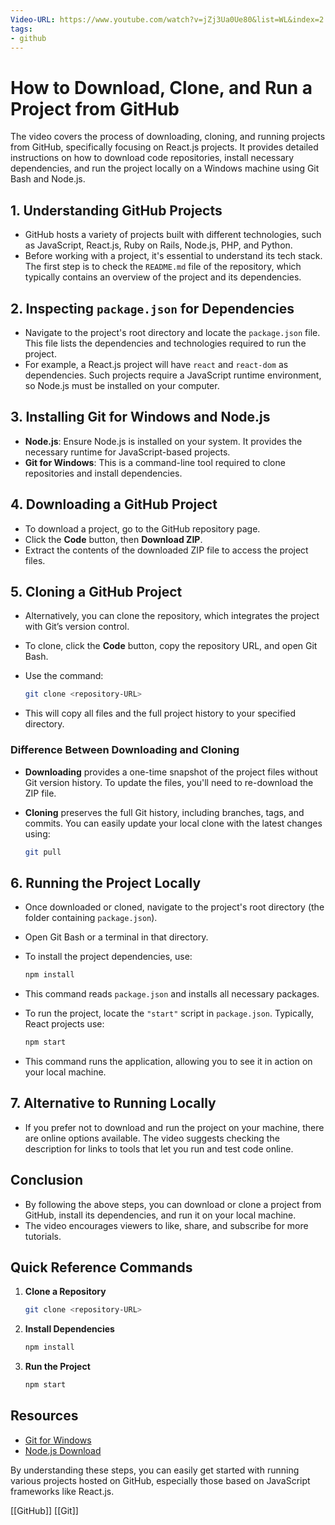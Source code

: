 ```yaml
---
Video-URL: https://www.youtube.com/watch?v=jZj3Ua0Ue80&list=WL&index=2
tags:
- github
---
```


# How to Download, Clone, and Run a Project from GitHub

The video covers the process of downloading, cloning, and running projects from GitHub, specifically focusing on React.js projects. It provides detailed instructions on how to download code repositories, install necessary dependencies, and run the project locally on a Windows machine using Git Bash and Node.js.

## 1. Understanding GitHub Projects

- GitHub hosts a variety of projects built with different technologies, such as JavaScript, React.js, Ruby on Rails, Node.js, PHP, and Python.
- Before working with a project, it's essential to understand its tech stack. The first step is to check the `README.md` file of the repository, which typically contains an overview of the project and its dependencies.

## 2. Inspecting `package.json` for Dependencies

- Navigate to the project's root directory and locate the `package.json` file. This file lists the dependencies and technologies required to run the project.
- For example, a React.js project will have `react` and `react-dom` as dependencies. Such projects require a JavaScript runtime environment, so Node.js must be installed on your computer.

## 3. Installing Git for Windows and Node.js

- **Node.js**: Ensure Node.js is installed on your system. It provides the necessary runtime for JavaScript-based projects.
- **Git for Windows**: This is a command-line tool required to clone repositories and install dependencies.

## 4. Downloading a GitHub Project

- To download a project, go to the GitHub repository page.
- Click the **Code** button, then **Download ZIP**.
- Extract the contents of the downloaded ZIP file to access the project files.

## 5. Cloning a GitHub Project

- Alternatively, you can clone the repository, which integrates the project with Git’s version control.
- To clone, click the **Code** button, copy the repository URL, and open Git Bash.
- Use the command:

    ```bash
    git clone <repository-URL>
    ```

- This will copy all files and the full project history to your specified directory.

### Difference Between Downloading and Cloning

- **Downloading** provides a one-time snapshot of the project files without Git version history. To update the files, you'll need to re-download the ZIP file.
- **Cloning** preserves the full Git history, including branches, tags, and commits. You can easily update your local clone with the latest changes using:

    ```bash
    git pull
    ```

## 6. Running the Project Locally

- Once downloaded or cloned, navigate to the project's root directory (the folder containing `package.json`).
- Open Git Bash or a terminal in that directory.
- To install the project dependencies, use:

    ```bash
    npm install
    ```

- This command reads `package.json` and installs all necessary packages.
- To run the project, locate the `"start"` script in `package.json`. Typically, React projects use:

    ```bash
    npm start
    ```

- This command runs the application, allowing you to see it in action on your local machine.

## 7. Alternative to Running Locally

- If you prefer not to download and run the project on your machine, there are online options available. The video suggests checking the description for links to tools that let you run and test code online.

## Conclusion

- By following the above steps, you can download or clone a project from GitHub, install its dependencies, and run it on your local machine.
- The video encourages viewers to like, share, and subscribe for more tutorials.

## Quick Reference Commands

1. **Clone a Repository**

    ```bash
    git clone <repository-URL>
    ```

2. **Install Dependencies**

    ```bash
    npm install
    ```

3. **Run the Project**

    ```bash
    npm start
    ```

## Resources

- [Git for Windows](https://gitforwindows.org/)
- [Node.js Download](https://nodejs.org/)

By understanding these steps, you can easily get started with running various projects hosted on GitHub, especially those based on JavaScript frameworks like React.js.

[[GitHub]]    [[Git]]

